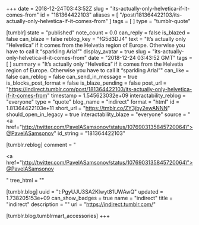 +++
date = 2018-12-24T03:43:52Z
slug = "its-actually-only-helvetica-if-it-comes-from"
id = "181364422103"
aliases = [ "/post/181364422103/its-actually-only-helvetica-if-it-comes-from" ]
tags = [ ]
type = "tumblr-quote"

[tumblr]
state = "published"
note_count = 0.0
can_reply = false
is_blazed = false
can_blaze = false
reblog_key = "fG5d3DJ4"
text = "It&rsquo;s actually only &ldquo;Helvetica&rdquo; if it comes from the Helvetia region of Europe. Otherwise you have to call it &ldquo;sparkling Arial&rdquo;"
display_avatar = true
slug = "its-actually-only-helvetica-if-it-comes-from"
date = "2018-12-24 03:43:52 GMT"
tags = [ ]
summary = "It’s actually only “Helvetica” if it comes from the Helvetia region of Europe. Otherwise you have to call it “sparkling Arial”"
can_like = false
can_reblog = false
can_send_in_message = true
is_blocks_post_format = false
is_blaze_pending = false
post_url = "https://indirect.tumblr.com/post/181364422103/its-actually-only-helvetica-if-it-comes-from"
timestamp = 1.545623032e+09
interactability_reblog = "everyone"
type = "quote"
blog_name = "indirect"
format = "html"
id = 1.81364422103e+11
short_url = "https://tmblr.co/ZY3jby2ewANNN"
should_open_in_legacy = true
interactability_blaze = "everyone"
source = "<a href=\"http://twitter.com/PavelASamsonov/status/1076903135845720064\">@PavelASamsonov</a>"
id_string = "181364422103"

[tumblr.reblog]
comment = "<p><a href=\"http://twitter.com/PavelASamsonov/status/1076903135845720064\">@PavelASamsonov</a></p>"
tree_html = ""

[tumblr.blog]
uuid = "t:PgyUJU3SA2Klwyt81UWAwQ"
updated = 1.738205153e+09
can_show_badges = true
name = "indirect"
title = "indirect"
description = ""
url = "https://indirect.tumblr.com/"

[tumblr.blog.tumblrmart_accessories]
+++
